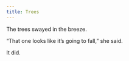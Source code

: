 ```yaml
---
title: Trees
---
```

The trees swayed in the breeze.

“That one looks like it’s going to fall,” she said.

It did.

